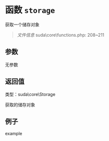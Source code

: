 # 函数 `storage`

获取一个储存对象

> *文件信息* suda\core\functions.php: 208~211



## 参数


无参数


## 返回值

类型：suda\core\Storage

 获取的储存对象



## 例子

example